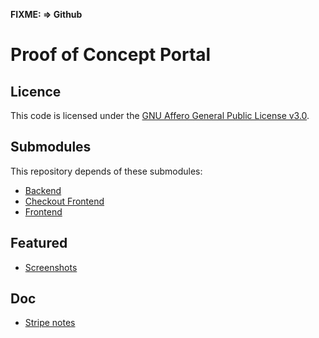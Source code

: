 **FIXME: => Github**

# Proof of Concept Portal

## Licence

This code is licensed under the [GNU Affero General Public License v3.0](LICENSE-AGPL-3.0.md).

## Submodules

This repository depends of these submodules:

* [Backend](https://code.electrolab.fr/fabrice/poc-portal-backend)
* [Checkout Frontend](https://code.electrolab.fr/fabrice/poc-portal-checkout-frontend)
* [Frontend](https://code.electrolab.fr/fabrice/poc-portal-frontend)

## Featured

* [Screenshots](doc/screenshots.md)

## Doc

* [Stripe notes](doc/stripe-notes.md)
